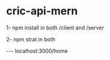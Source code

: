 # cric-api-mern


1- npm install in both /client and /server

2- npm strat in both

--- localhost:3000/home
